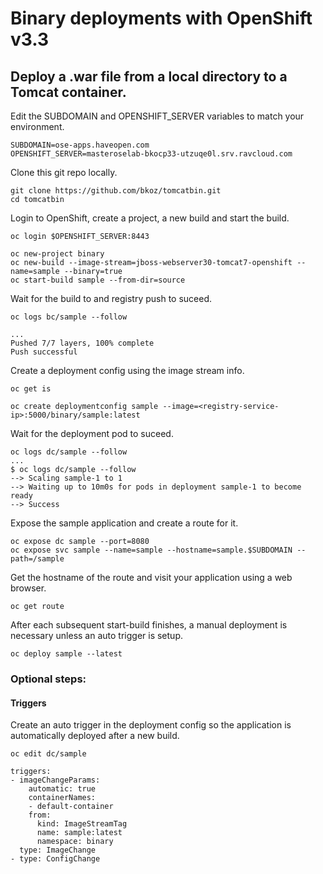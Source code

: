 # Binary deployments with OpenShift v3.3

## Deploy a .war file from a local directory to a Tomcat container.

Edit the SUBDOMAIN and OPENSHIFT_SERVER variables to match your environment.

```
SUBDOMAIN=ose-apps.haveopen.com
OPENSHIFT_SERVER=masteroselab-bkocp33-utzuqe0l.srv.ravcloud.com
```

Clone this git repo locally.

```
git clone https://github.com/bkoz/tomcatbin.git
cd tomcatbin
```
Login to OpenShift, create a project, a new build and start the build.

```
oc login $OPENSHIFT_SERVER:8443

oc new-project binary
oc new-build --image-stream=jboss-webserver30-tomcat7-openshift --name=sample --binary=true
oc start-build sample --from-dir=source
```

Wait for the build to and registry push to suceed.

`oc logs bc/sample --follow`

```
...
Pushed 7/7 layers, 100% complete
Push successful
```
Create a deployment config using the image stream info.

```
oc get is

oc create deploymentconfig sample --image=<registry-service-ip>:5000/binary/sample:latest
```

Wait for the deployment pod to suceed.

```
oc logs dc/sample --follow
...
$ oc logs dc/sample --follow
--> Scaling sample-1 to 1
--> Waiting up to 10m0s for pods in deployment sample-1 to become ready
--> Success
```

Expose the sample application and create a route for it.

```
oc expose dc sample --port=8080
oc expose svc sample --name=sample --hostname=sample.$SUBDOMAIN --path=/sample
```
Get the hostname of the route and visit your application using a web browser.

```
oc get route
```

After each subsequent start-build finishes, a manual deployment is necessary unless an auto trigger is setup.

```
oc deploy sample --latest
```

### Optional steps: 

#### Triggers

Create an auto trigger in the deployment config so the application is automatically 
deployed after a new build. 

`oc edit dc/sample`

```
triggers:
- imageChangeParams:
    automatic: true
    containerNames:
    - default-container
    from:
      kind: ImageStreamTag
      name: sample:latest
      namespace: binary
  type: ImageChange
- type: ConfigChange
```

